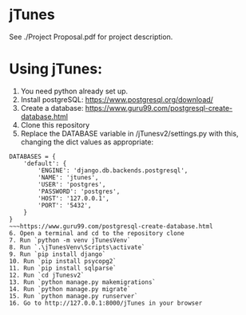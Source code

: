# jTunes
 
See ./Project Proposal.pdf for project description.

# Using jTunes:

1. You need python already set up.
2. Install postgreSQL: https://www.postgresql.org/download/
3. Create a database: https://www.guru99.com/postgresql-create-database.html
4. Clone this repository
5. Replace the DATABASE variable in /jTunesv2/settings.py with this, changing the dict values as appropriate:
~~~
DATABASES = {
    'default': {
        'ENGINE': 'django.db.backends.postgresql',
        'NAME': 'jtunes',
        'USER': 'postgres',
        'PASSWORD': 'postgres',
        'HOST': '127.0.0.1',
        'PORT': '5432',
    }
}
~~~https://www.guru99.com/postgresql-create-database.html
6. Open a terminal and cd to the repository clone
7. Run `python -m venv jTunesVenv`
8. Run `.\jTunesVenv\Scripts\activate`
9. Run `pip install django`
10. Run `pip install psycopg2`
11. Run `pip install sqlparse`
12. Run `cd jTunesv2`
13. Run `python manage.py makemigrations`
14. Run `python manage.py migrate`
15. Run `python manage.py runserver`
16. Go to http://127.0.0.1:8000/jTunes in your browser